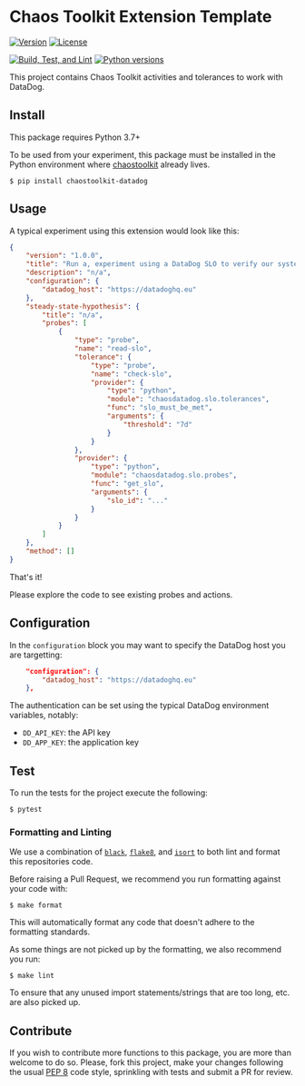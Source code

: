 # Chaos Toolkit Extension Template

[![Version](https://img.shields.io/pypi/v/chaostoolkit-datadog.svg)](https://img.shields.io/pypi/v/chaostoolkit-datadog.svg)
[![License](https://img.shields.io/pypi/l/chaostoolkit-datadog.svg)](https://img.shields.io/pypi/l/chaostoolkit-datadog.svg)

[![Build, Test, and Lint](https://github.com/chaostoolkit-incubator/chaostoolkit-datadog/actions/workflows/build.yaml/badge.svg)](https://github.com/chaostoolkit-incubator/chaostoolkit-datadog/actions/workflows/build.yaml)
[![Python versions](https://img.shields.io/pypi/pyversions/chaostoolkit-datadog.svg)](https://www.python.org/)

This project contains Chaos Toolkit activities and tolerances to work
with DataDog.

## Install

This package requires Python 3.7+

To be used from your experiment, this package must be installed in the Python
environment where [chaostoolkit][] already lives.

[chaostoolkit]: https://github.com/chaostoolkit/chaostoolkit

```
$ pip install chaostoolkit-datadog
```

## Usage

A typical experiment using this extension would look like this:

```json
{
    "version": "1.0.0",
    "title": "Run a, experiment using a DataDog SLO to verify our system",
    "description": "n/a",
    "configuration": {
        "datadog_host": "https://datadoghq.eu"
    },
    "steady-state-hypothesis": {
        "title": "n/a",
        "probes": [
            {
                "type": "probe",
                "name": "read-slo",
                "tolerance": {
                    "type": "probe",
                    "name": "check-slo",
                    "provider": {
                        "type": "python",
                        "module": "chaosdatadog.slo.tolerances",
                        "func": "slo_must_be_met",
                        "arguments": {
                            "threshold": "7d"
                        }
                    }
                },
                "provider": {
                    "type": "python",
                    "module": "chaosdatadog.slo.probes",
                    "func": "get_slo",
                    "arguments": {
                        "slo_id": "..."
                    }
                }
            }
        ]
    },
    "method": []
}
```

That's it!

Please explore the code to see existing probes and actions.

## Configuration

In the `configuration` block you may want to specify the DataDog host you are
targetting:

```json
    "configuration": {
        "datadog_host": "https://datadoghq.eu"
    },
```

The authentication can be set using the typical DataDog environment variables,
notably:

* `DD_API_KEY`: the API key
* `DD_APP_KEY`: the application key

## Test

To run the tests for the project execute the following:

```
$ pytest
```

### Formatting and Linting

We use a combination of [`black`][black], [`flake8`][flake8], and [`isort`][isort]
to both lint and format this repositories code.

[black]: https://github.com/psf/black
[flake8]: https://github.com/PyCQA/flake8
[isort]: https://github.com/PyCQA/isort

Before raising a Pull Request, we recommend you run formatting against your
code with:

```console
$ make format
```

This will automatically format any code that doesn't adhere to the formatting
standards.

As some things are not picked up by the formatting, we also recommend you run:

```console
$ make lint
```

To ensure that any unused import statements/strings that are too long, etc.
are also picked up.

## Contribute

If you wish to contribute more functions to this package, you are more than
welcome to do so. Please, fork this project, make your changes following the
usual [PEP 8][pep8] code style, sprinkling with tests and submit a PR for
review.

[pep8]: https://pycodestyle.readthedocs.io/en/latest/
